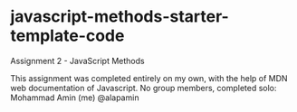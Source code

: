 # javascript-methods-starter-template-code
Assignment 2 - JavaScript Methods

This assignment was completed entirely on my own, with the help of MDN web documentation of Javascript. 
No group members, completed solo: Mohammad Amin (me) @alapamin
